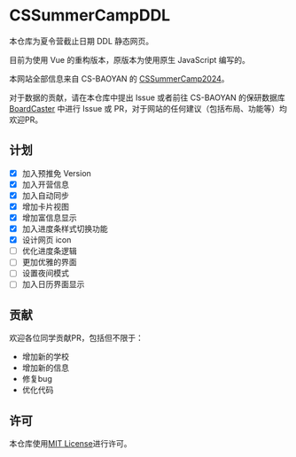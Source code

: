 # CSSummerCampDDL

本仓库为夏令营截止日期 DDL 静态网页。

目前为使用 Vue 的重构版本，原版本为使用原生 JavaScript 编写的。

本网站全部信息来自 CS-BAOYAN 的 [CSSummerCamp2024](https://github.com/CS-BAOYAN/CSSummerCamp2024)。

对于数据的贡献，请在本仓库中提出 Issue 或者前往 CS-BAOYAN 的保研数据库 [BoardCaster](https://github.com/CS-BAOYAN/BoardCaster) 中进行 Issue 或 PR，对于网站的任何建议（包括布局、功能等）均欢迎PR。

## 计划

- [x] 加入预推免 Version
- [x] 加入开营信息
- [x] 加入自动同步
- [x] 增加卡片视图
- [x] 增加富信息显示
- [x] 加入进度条样式切换功能
- [x] 设计网页 icon
- [ ] 优化进度条逻辑
- [ ] 更加优雅的界面
- [ ] 设置夜间模式
- [ ] 加入日历界面显示

## 贡献

欢迎各位同学贡献PR，包括但不限于：

- 增加新的学校
- 增加新的信息
- 修复bug
- 优化代码

## 许可

本仓库使用[MIT License](LICENSE)进行许可。
